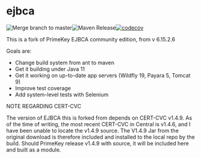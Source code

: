 # ejbca

![Merge branch to master](https://github.com/winterknight1979/ejbca/workflows/Merge%20branch%20to%20master/badge.svg)![Maven Release](https://github.com/winterknight1979/ejbca/workflows/Maven%20Release/badge.svg)[![codecov](https://codecov.io/gh/winterknight1979/ejbca/branch/master/graph/badge.svg?token=J3QRD54ZIG)](https://codecov.io/gh/winterknight1979/ejbca)

This is a fork of PrimeKey EJBCA community edition, from v 6.15.2.6

Goals are:

* Change build system from ant to maven
* Get it building under Java 11
* Get it working on up-to-date app servers (Wildfly 19, Payara 5, Tomcat 9)
* Improve test coverage
* Add system-level tests with Selenium

NOTE REGARDING CERT-CVC

The version of EJBCA this is forked from depends on CERT-CVC v1.4.9. As of the time of writing,
the most recent CERT-CVC in Central is v1.4.6, and I have been unable to locate the v1.4.9 source. 
The V1.4.9 Jar from the original download is therefore included and installed to the local repo by the build.
Should PrimeKey release v1.4.9 with source, it will be included here and built as a module.




